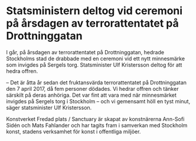 # Statsministern deltog vid ceremoni på årsdagen av terrorattentatet på Drottninggatan

I går, på årsdagen av terrorattentatet på Drottninggatan, hedrade Stockholms stad de drabbade med en ceremoni vid ett nytt minnesmärke som invigdes på Sergels torg. Statsminister Ulf Kristersson deltog för att hedra offren.

– Det är åtta år sedan det fruktansvärda terrorattentatet på Drottninggatan den 7 april 2017, då fem personer dödades. Vi hedrar offren och tänker särskilt på deras anhöriga. Det var fint att vara med när minnesmärket invigdes på Sergels torg i Stockholm – och vi gemensamt höll en tyst minut, säger statsminister Ulf Kristersson.

Konstverket Fredad plats / Sanctuary är skapat av konstnärerna Ann-Sofi Sidén och Mats Fahlander och har tagits fram i samverkan med Stockholm konst, stadens verksamhet för konst i offentliga miljöer.
